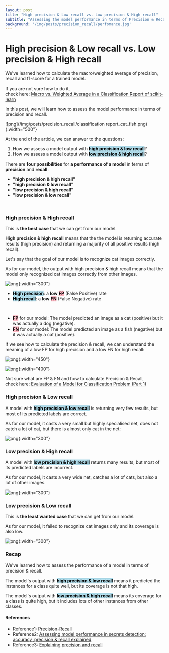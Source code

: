 ```yaml
---
layout: post
title: "High precision & Low recall vs. Low precision & High recall"
subtitle: "Assessing the model performance in terms of Precision & Recall"
background: '/img/posts/precision_recall/perfomance.jpg'
---
```


# High precision & Low recall vs. Low precision & High recall 

We've learned how to calculate the macro/weighted average of precision, recall and f1-score for a trained model. 

If you are not sure how to do it,  
check here: [Macro vs. Weighted Average in a Classification Report of scikit-learn](https://arpark1231.github.io/2022/12/15/macro-weighted-avr-scikit-learn.html)  

In this post, we will learn how to assess the model performance in terms of precision and recall.

![png](/img/posts/precision_recall/classification report_cat_fish.png){:width="500"}

At the end of the article, we can answer to the questions: 

1. How we assess a model output with **<mark style="background-color: lightblue">high precision & low recall</mark>**? 
1. How we assess a model output with **<mark style="background-color: lightblue">low precision & high recall</mark>**? 

There are **four possibilities** for **a performance of a model** in terms of **precision** and **recall**:

* **"high precision & high recall"** 
* **"high precision & low recall"**
* **"low precision & high recall"**
* **"low precision & low recall"**  
<br>

### High precision & High recall

This is **the best case** that we can get from our model. 

**High precision & high recall** means that the the model is returning accurate results (high precision) and returning a majority of all positive results (high recall).

Let's say that the goal of our model is to recognize cat images correctly.

As for our model, the output with high precision & high recall means that the model only recognized cat images correctly from other images. 

![png](/img/posts/precision_recall/HP_HR.png){:width="300"}

* **<mark style="background-color: lightblue">High precision</mark>**: a **low** **<mark style="background-color: lightpink">FP</mark>** (False Positive) rate 
* **<mark style="background-color: lightblue">High recall</mark>**: a **low** **<mark style="background-color: lightpink">FN</mark>** (False Negative) rate  
<br>

* **<mark style="background-color: lightpink">FP</mark>** for our model: The model predicted an image as a cat (positive) but it was actually a dog (negative).
* **<mark style="background-color: lightpink">FN</mark>** for our model: The model predicted an image as a fish (negative) but it was actually a cat (positive).

If we see how to calculate the precision & recall, we can understand the meaning of a low FP for high precision and a low FN for high recall:

![png](/img/posts/precision_recall/formula_precision_FP.png){:width="450"}


![png](/img/posts/precision_recall/formula_recall_FN.png){:width="400"}


Not sure what are FP & FN and how to calculate Precision & Recall,  
check here: [Evaluation of a Model for Classification Problem (Part 1)](https://arpark1231.github.io/2022/12/05/evaluation-binary-classification.html)  


### High precision & Low recall

A model with **<mark style="background-color: lightblue">high precision & low recall</mark>** is returning very few results, but most of its predicted labels are correct.

As for our model, it casts a very small but highly specialised net, does not catch a lot of cat, but there is almost only cat in the net:

![png](/img/posts/precision_recall/HP_LR.png){:width="300"}


### Low precision & High recall


A model with **<mark style="background-color: lightblue">low precision & high recall</mark>** returns many results, but most of its predicted labels are incorrect.

As for our model, it casts a very wide net, catches a lot of cats, but also a lot of other images.

![png](/img/posts/precision_recall/LP_HR.png){:width="300"}


### Low precision & Low recall

This is **the least wanted case** that we can get from our model. 

As for our model, it failed to recognize cat images only and its coverage is also low. 

![png](/img/posts/precision_recall/LP_LR.png){:width="300"}

### Recap

We've learned how to assess the performance of a model in terms of precision & recall.

The model's output with **<mark style="background-color: lightblue">high precision & low recall</mark>** means it predicted the instances for a class quite well, but its coverage is not that high.  

The model's output with **<mark style="background-color: lightblue">low precision & high recall</mark>** means its coverage for a class is quite high, but it includes lots of other instances from other classes. 

#### References

* Reference1: [Precision-Recall](https://scikit-learn.org/stable/auto_examples/model_selection/plot_precision_recall.html)
* Reference2: [Assessing model performance in secrets detection: accuracy, precision & recall explained](https://blog.gitguardian.com/secrets-detection-accuracy-precision-recall-explained/) 
* Reference3: [Explaining precision and recall](https://medium.com/@klintcho/explaining-precision-and-recall-c770eb9c69e9)
